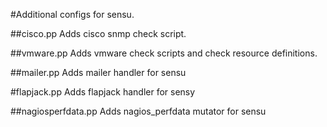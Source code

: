 #Additional configs for sensu.

##cisco.pp
Adds cisco snmp check script.

##vmware.pp
Adds vmware check scripts and check resource definitions.

##mailer.pp
Adds mailer handler for sensu

#flapjack.pp
Adds flapjack handler for sensy

##nagiosperfdata.pp
Adds nagios_perfdata mutator for sensu

